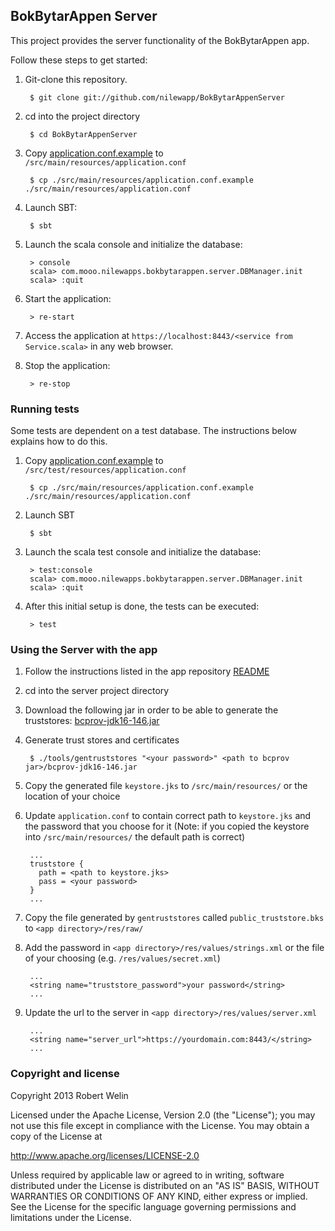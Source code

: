 ## BokBytarAppen Server

This project provides the server functionality of the BokBytarAppen app.

Follow these steps to get started:

1. Git-clone this repository.

        $ git clone git://github.com/nilewapp/BokBytarAppenServer

2. cd into the project directory

        $ cd BokBytarAppenServer

3. Copy [application.conf.example](/src/main/resources/application.conf.example) to `/src/main/resources/application.conf`

        $ cp ./src/main/resources/application.conf.example ./src/main/resources/application.conf

4. Launch SBT:

        $ sbt

5. Launch the scala console and initialize the database:

        > console
        scala> com.mooo.nilewapps.bokbytarappen.server.DBManager.init
        scala> :quit

6. Start the application:

        > re-start

7. Access the application at `https://localhost:8443/<service from Service.scala>`
in any web browser.

8. Stop the application:

        > re-stop

### Running tests

Some tests are dependent on a test database. The instructions below explains how to do this.

1. Copy [application.conf.example](/src/main/resources/application.conf.example) to `/src/test/resources/application.conf`

        $ cp ./src/main/resources/application.conf.example ./src/main/resources/application.conf

2. Launch SBT

        $ sbt

3. Launch the scala test console and initialize the database:

        > test:console
        scala> com.mooo.nilewapps.bokbytarappen.server.DBManager.init
        scala> :quit

4. After this initial setup is done, the tests can be executed:

        > test

### Using the Server with the app

1. Follow the instructions listed in the app repository [README](https://github.com/nilewapp/BokBytarAppen)

2. cd into the server project directory

3. Download the following jar in order to be able to generate the truststores: [bcprov-jdk16-146.jar](http://www.bouncycastle.org/fr/download/bcprov-jdk16-146.jar)

4. Generate trust stores and certificates

        $ ./tools/gentruststores "<your password>" <path to bcprov jar>/bcprov-jdk16-146.jar

5. Copy the generated file `keystore.jks` to `/src/main/resources/` or the location of your choice

6. Update `application.conf` to contain correct path to `keystore.jks` and the password that you choose for it (Note: if you copied the keystore into `/src/main/resources/` the default path is correct)

        ...
        truststore {
          path = <path to keystore.jks>
          pass = <your password>
        }
        ...

7. Copy the file generated by `gentruststores` called `public_truststore.bks` to `<app directory>/res/raw/`

8. Add the password in `<app directory>/res/values/strings.xml` or the file of your choosing (e.g. `/res/values/secret.xml`)

        ...
        <string name="truststore_password">your password</string>
        ...

9. Update the url to the server in `<app directory>/res/values/server.xml`

        ...
        <string name="server_url">https://yourdomain.com:8443/</string>
        ...

### Copyright and license

 Copyright 2013 Robert Welin

Licensed under the Apache License, Version 2.0 (the "License");
you may not use this file except in compliance with the License.
You may obtain a copy of the License at

 http://www.apache.org/licenses/LICENSE-2.0

Unless required by applicable law or agreed to in writing, software
distributed under the License is distributed on an "AS IS" BASIS,
WITHOUT WARRANTIES OR CONDITIONS OF ANY KIND, either express or implied.
See the License for the specific language governing permissions and
limitations under the License.
